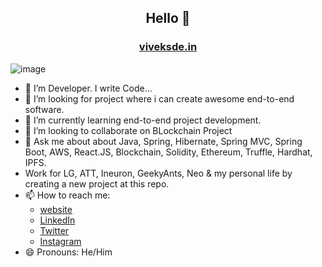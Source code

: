 ## <p align="center">Hello 👋</p>

### <p align="center">[viveksde.in](http://www.viveksde.in/)</p>
![image](https://user-images.githubusercontent.com/42957988/180761765-9d8f28ad-afa0-4037-86c4-bb3bd75d4018.png)
- 🔭 I’m Developer. I write Code...
- 👀 I’m looking for project where i can create awesome end-to-end software.
- 🌱 I’m currently learning end-to-end project development.
- 👯 I’m looking to collaborate on BLockchain Project
- 💬 Ask me about about Java, Spring, Hibernate, Spring MVC, Spring Boot, AWS, React.JS, Blockchain, Solidity, Ethereum, Truffle, Hardhat, IPFS.
- Work for LG, ATT, Ineuron, GeekyAnts, Neo & my personal life by creating a new project at this repo.
- 📫 How to reach me:
  - [website](http://www.viveksde.in/)
  - [LinkedIn](https://www.linkedin.com/in/vivek-kumar-a7102316b/)
  - [Twitter](https://twitter.com/VIVEKKU50957304)
  - [Instagram](https://www.instagram.com/captain_vivek/)
- 😄 Pronouns: He/Him

